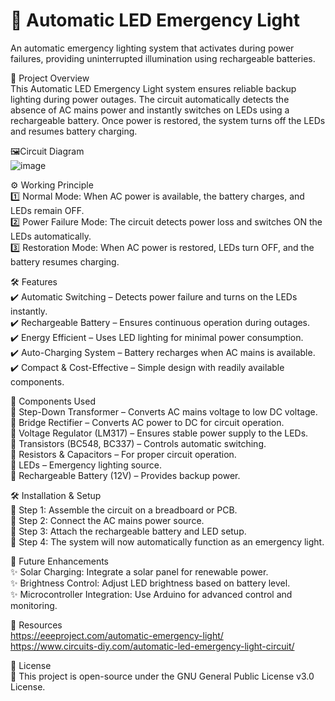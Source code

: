 # 🚨 Automatic LED Emergency Light
An automatic emergency lighting system that activates during power failures, providing uninterrupted illumination using rechargeable batteries.

🚀 Project Overview  
This Automatic LED Emergency Light system ensures reliable backup lighting during power outages. The circuit automatically detects the absence of AC mains power and instantly switches on LEDs using a rechargeable battery. Once power is restored, the system turns off the LEDs and resumes battery charging.

🖼️Circuit Diagram  
![image](https://github.com/user-attachments/assets/1ccdb080-1700-4a8d-b754-28e783bc1e4e)

⚙️ Working Principle  
1️⃣ Normal Mode: When AC power is available, the battery charges, and LEDs remain OFF.  
2️⃣ Power Failure Mode: The circuit detects power loss and switches ON the LEDs automatically.  
3️⃣ Restoration Mode: When AC power is restored, LEDs turn OFF, and the battery resumes charging.  

🛠️ Features  
✔️ Automatic Switching – Detects power failure and turns on the LEDs instantly.  
✔️ Rechargeable Battery – Ensures continuous operation during outages.  
✔️ Energy Efficient – Uses LED lighting for minimal power consumption.  
✔️ Auto-Charging System – Battery recharges when AC mains is available.  
✔️ Compact & Cost-Effective – Simple design with readily available components.  

🔧 Components Used  
🔹 Step-Down Transformer – Converts AC mains voltage to low DC voltage.  
🔹 Bridge Rectifier – Converts AC power to DC for circuit operation.  
🔹 Voltage Regulator (LM317) – Ensures stable power supply to the LEDs.  
🔹 Transistors (BC548, BC337) – Controls automatic switching.  
🔹 Resistors & Capacitors – For proper circuit operation.  
🔹 LEDs – Emergency lighting source.  
🔹 Rechargeable Battery (12V) – Provides backup power.  

🛠️ Installation & Setup  
🔹 Step 1: Assemble the circuit on a breadboard or PCB.  
🔹 Step 2: Connect the AC mains power source.  
🔹 Step 3: Attach the rechargeable battery and LED setup.  
🔹 Step 4: The system will now automatically function as an emergency light.  

🔮 Future Enhancements  
✨ Solar Charging: Integrate a solar panel for renewable power.  
✨ Brightness Control: Adjust LED brightness based on battery level.  
✨ Microcontroller Integration: Use Arduino for advanced control and monitoring.  

📂 Resources  
https://eeeproject.com/automatic-emergency-light/  
https://www.circuits-diy.com/automatic-led-emergency-light-circuit/


📜 License  
📌 This project is open-source under the GNU General Public License v3.0 License.
